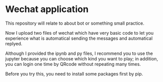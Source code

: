 # Wechat application
This repository will relate to about bot or something small practice.

Now I upload two files of wechat which have very basic code to let you experience what is automatical sending the messages and automatical replyed. 

Although I provided the ipynb and py files, I recommend you to use the jupyter because you can choose which kind you want to play; in addition, you can login one time by QRcode without repeating many times.

Before you try this, you need to install some packages first by pip.